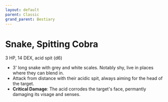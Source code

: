 ```yaml
---
layout: default
parent: Classic
grand_parent: Bestiary
---
```


# Snake, Spitting Cobra

3 HP, 14 DEX, acid spit (d6)

- 3' long snake with grey and white scales. Notably shy, live in places where they can blend in.
- Attack from distance with their acidic spit, always aiming for the head of the target.
- **Critical Damage**: The acid corrodes the target's face, permantly damaging its visage and senses.
